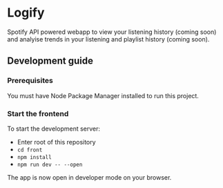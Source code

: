 # Logify

Spotify API powered webapp to view your listening history (coming soon) and analyise trends in your listening and playlist history (coming soon). 

## Development guide 

### Prerequisites 

You must have Node Package Manager installed to run this project. 

### Start the frontend

To start the development server:
- Enter root of this repository
- ``cd front``
- ``npm install``
- ``npm run dev -- --open``

The app is now open in developer mode on your browser. 
